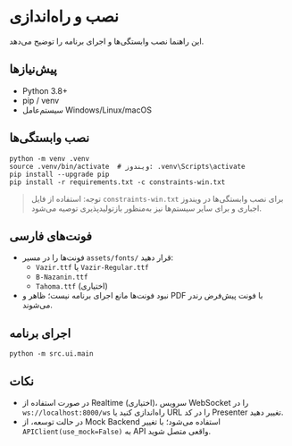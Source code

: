 # نصب و راه‌اندازی

این راهنما نصب وابستگی‌ها و اجرای برنامه را توضیح می‌دهد.

## پیش‌نیازها
- Python 3.8+
- pip / venv
- سیستم‌عامل Windows/Linux/macOS

## نصب وابستگی‌ها
```
python -m venv .venv
source .venv/bin/activate  # ویندوز: .venv\Scripts\activate
pip install --upgrade pip
pip install -r requirements.txt -c constraints-win.txt
```

> توجه: استفاده از فایل `constraints-win.txt` برای نصب وابستگی‌ها در ویندوز اجباری و برای سایر سیستم‌ها نیز به‌منظور بازتولیدپذیری توصیه می‌شود.

## فونت‌های فارسی
- فونت‌ها را در مسیر `assets/fonts/` قرار دهید:
  - `Vazir.ttf` یا `Vazir-Regular.ttf`
  - `B-Nazanin.ttf`
  - `Tahoma.ttf` (اختیاری)
- نبود فونت‌ها مانع اجرای برنامه نیست؛ ظاهر و PDF با فونت پیش‌فرض رندر می‌شوند.

## اجرای برنامه
```
python -m src.ui.main
```

## نکات
- در صورت استفاده از Realtime (اختیاری)، سرویس WebSocket را در `ws://localhost:8000/ws` راه‌اندازی کنید یا URL را در کد Presenter تغییر دهید.
- در حالت توسعه، از Mock Backend استفاده می‌شود؛ با تغییر `APIClient(use_mock=False)` به API واقعی متصل شوید.

